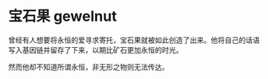 # 宝石果 gewelnut

曾经有人想要将永恒的爱寻求寄托，宝石果就被如此创造了出来。他将自己的话语写入基因链并留存了下来，以期比矿石更加永恒的时光。

然而他却不知道所谓永恒，非无形之物则无法传达。
